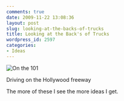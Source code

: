 ```yaml
---
comments: true
date: 2009-11-22 13:08:36
layout: post
slug: looking-at-the-backs-of-trucks
title: Looking at the Back's of Trucks
wordpress_id: 2597
categories:
- Ideas
---
```


![On the 101](http://ryanfitzer.com/main/wp-content/uploads/2009/11/truck-door-bw.jpg)

Driving on the Hollywood freeway

The more of these I see the more ideas I get.
